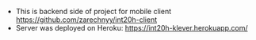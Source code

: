- This is backend side of project for mobile client https://github.com/zarechnyy/int20h-client
- Server was deployed on Heroku: https://int20h-klever.herokuapp.com/

 
